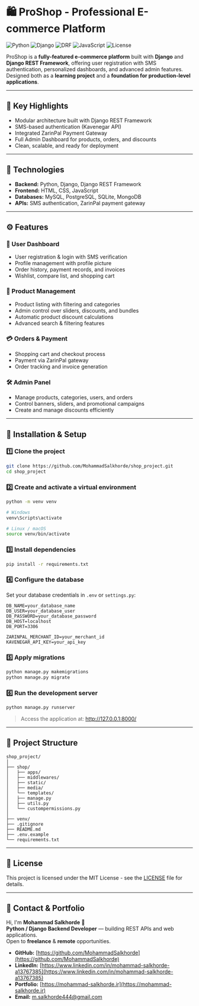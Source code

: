 # 🛍️ ProShop - Professional E-commerce Platform

![Python](https://img.shields.io/badge/Python-3.11-blue?logo=python)
![Django](https://img.shields.io/badge/Django-5.0-success?logo=django)
![DRF](https://img.shields.io/badge/DRF-3.15-red?logo=django)
![JavaScript](https://img.shields.io/badge/JavaScript-ES6-yellow?logo=javascript)
![License](https://img.shields.io/badge/License-MIT-yellow)

ProShop is a **fully-featured e-commerce platform** built with **Django** and **Django REST Framework**, offering user registration with SMS authentication, personalized dashboards, and advanced admin features.  
Designed both as a **learning project** and a **foundation for production-level applications**.

---

## 🚀 Key Highlights

- Modular architecture built with Django REST Framework  
- SMS-based authentication (Kavenegar API)  
- Integrated ZarinPal Payment Gateway  
- Full Admin Dashboard for products, orders, and discounts  
- Clean, scalable, and ready for deployment  

---

## 🧠 Technologies

* **Backend:** Python, Django, Django REST Framework  
* **Frontend:** HTML, CSS, JavaScript  
* **Databases:** MySQL, PostgreSQL, SQLite, MongoDB  
* **APIs:** SMS authentication, ZarinPal payment gateway  

---

## ⚙️ Features

### 👤 User Dashboard

* User registration & login with SMS verification  
* Profile management with profile picture  
* Order history, payment records, and invoices  
* Wishlist, compare list, and shopping cart  

### 🛒 Product Management

* Product listing with filtering and categories  
* Admin control over sliders, discounts, and bundles  
* Automatic product discount calculations  
* Advanced search & filtering features  

### 💳 Orders & Payment

* Shopping cart and checkout process  
* Payment via ZarinPal gateway  
* Order tracking and invoice generation  

### 🛠️ Admin Panel

* Manage products, categories, users, and orders  
* Control banners, sliders, and promotional campaigns  
* Create and manage discounts efficiently  

---

## 🧩 Installation & Setup

### 1️⃣ Clone the project

```bash
git clone https://github.com/MohammadSalkhorde/shop_project.git
cd shop_project
```

### 2️⃣ Create and activate a virtual environment

```bash
python -m venv venv

# Windows
venv\Scripts\activate

# Linux / macOS
source venv/bin/activate
```

### 3️⃣ Install dependencies

```bash
pip install -r requirements.txt
```

### 4️⃣ Configure the database

Set your database credentials in `.env` or `settings.py`:

```
DB_NAME=your_database_name
DB_USER=your_database_user
DB_PASSWORD=your_database_password
DB_HOST=localhost
DB_PORT=3306

ZARINPAL_MERCHANT_ID=your_merchant_id
KAVENEGAR_API_KEY=your_api_key
```

### 5️⃣ Apply migrations

```bash
python manage.py makemigrations
python manage.py migrate
```

### 6️⃣ Run the development server

```bash
python manage.py runserver
```

> Access the application at: http://127.0.0.1:8000/

---

## 📁 Project Structure

```
shop_project/
│
├── shop/
│   ├── apps/
│   ├── middlewares/
│   ├── static/
│   ├── media/
│   └── templates/
│   ├── manage.py
│   ├── utils.py
│   └── custompermissions.py
│
├── venv/
├── .gitignore
├── README.md
├── .env.example
└── requirements.txt
```

---

## 📄 License

This project is licensed under the MIT License - see the [LICENSE](LICENSE) file for details.

---

## 💼 Contact & Portfolio

Hi, I'm **Mohammad Salkhorde** 👋  
**Python / Django Backend Developer** — building REST APIs and web applications.  
Open to **freelance** & **remote** opportunities.

* **GitHub:** [https://github.com/MohammadSalkhorde](https://github.com/MohammadSalkhorde)  
* **LinkedIn:** [https://www.linkedin.com/in/mohammad-salkhorde-a13767385](https://www.linkedin.com/in/mohammad-salkhorde-a13767385)  
* **Portfolio:** [https://mohammad-salkhorde.ir](https://mohammad-salkhorde.ir)  
* **Email:** [m.salkhorde444@gmail.com](mailto:m.salkhorde444@gmail.com)
